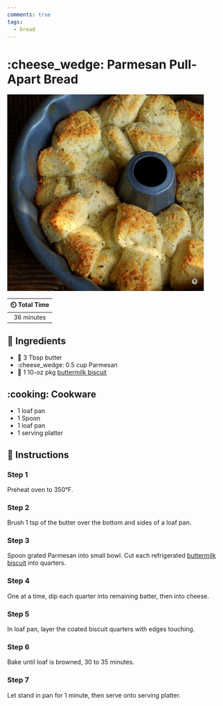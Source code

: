 ```yaml
---
comments: true
tags:
  - bread
---
```

# :cheese_wedge: Parmesan Pull-Apart Bread

![Parmesan Pull-Apart Bread](../assets/images/parmesan-pull-apart-bread.jpg)

| :timer_clock: Total Time |
|:-----------------------: |
| 36 minutes |

## :salt: Ingredients

- :butter: 3 Tbsp butter
- :cheese_wedge: 0.5 cup Parmesan
- :cookie: 1 10-oz pkg [buttermilk biscuit][1]

## :cooking: Cookware

- 1 loaf pan
- 1 Spoon
- 1 loaf pan
- 1 serving platter

## :pencil: Instructions

### Step 1

Preheat oven to 350°F.

### Step 2

Brush 1 tsp of the butter over the bottom and sides of a loaf pan.

### Step 3

Spoon grated Parmesan into small bowl. Cut each refrigerated [buttermilk biscuit][1] into quarters.

### Step 4

One at a time, dip each quarter into remaining batter, then into cheese.

### Step 5

In loaf pan, layer the coated biscuit quarters with edges touching.

### Step 6

Bake until loaf is browned, 30 to 35 minutes.

### Step 7

Let stand in pan for 1 minute, then serve onto serving platter.

[1]: <../sides/jojo's-biscuits.md>
